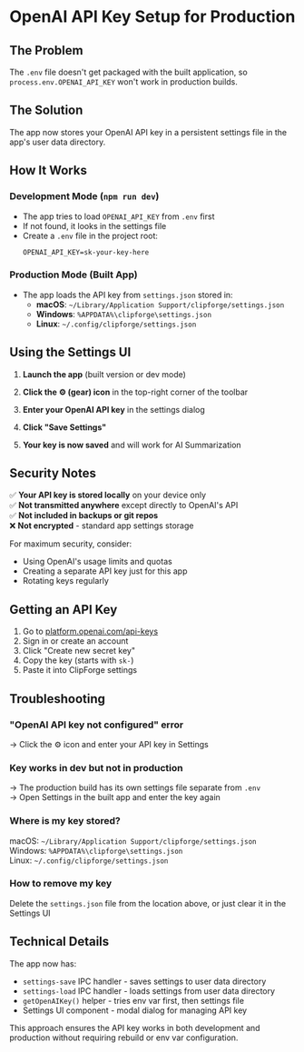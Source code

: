 # OpenAI API Key Setup for Production

## The Problem
The `.env` file doesn't get packaged with the built application, so `process.env.OPENAI_API_KEY` won't work in production builds.

## The Solution
The app now stores your OpenAI API key in a persistent settings file in the app's user data directory.

## How It Works

### Development Mode (`npm run dev`)
- The app tries to load `OPENAI_API_KEY` from `.env` first
- If not found, it looks in the settings file
- Create a `.env` file in the project root:
  ```
  OPENAI_API_KEY=sk-your-key-here
  ```

### Production Mode (Built App)
- The app loads the API key from `settings.json` stored in:
  - **macOS**: `~/Library/Application Support/clipforge/settings.json`
  - **Windows**: `%APPDATA%\clipforge\settings.json`
  - **Linux**: `~/.config/clipforge/settings.json`

## Using the Settings UI

1. **Launch the app** (built version or dev mode)

2. **Click the ⚙️ (gear) icon** in the top-right corner of the toolbar

3. **Enter your OpenAI API key** in the settings dialog

4. **Click "Save Settings"**

5. **Your key is now saved** and will work for AI Summarization

## Security Notes

✅ **Your API key is stored locally** on your device only  
✅ **Not transmitted anywhere** except directly to OpenAI's API  
✅ **Not included in backups or git repos**  
❌ **Not encrypted** - standard app settings storage  

For maximum security, consider:
- Using OpenAI's usage limits and quotas
- Creating a separate API key just for this app
- Rotating keys regularly

## Getting an API Key

1. Go to [platform.openai.com/api-keys](https://platform.openai.com/api-keys)
2. Sign in or create an account
3. Click "Create new secret key"
4. Copy the key (starts with `sk-`)
5. Paste it into ClipForge settings

## Troubleshooting

### "OpenAI API key not configured" error
→ Click the ⚙️ icon and enter your API key in Settings

### Key works in dev but not in production
→ The production build has its own settings file separate from `.env`  
→ Open Settings in the built app and enter the key again

### Where is my key stored?
macOS: `~/Library/Application Support/clipforge/settings.json`  
Windows: `%APPDATA%\clipforge\settings.json`  
Linux: `~/.config/clipforge/settings.json`

### How to remove my key
Delete the `settings.json` file from the location above, or just clear it in the Settings UI

## Technical Details

The app now has:
- `settings-save` IPC handler - saves settings to user data directory
- `settings-load` IPC handler - loads settings from user data directory
- `getOpenAIKey()` helper - tries env var first, then settings file
- Settings UI component - modal dialog for managing API key

This approach ensures the API key works in both development and production without requiring rebuild or env var configuration.

